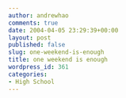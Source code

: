 ```yaml
---
author: andrewhao
comments: true
date: 2004-04-05 23:29:39+00:00
layout: post
published: false
slug: one-weekend-is-enough
title: one weekend is enough
wordpress_id: 361
categories:
- High School
---
```


